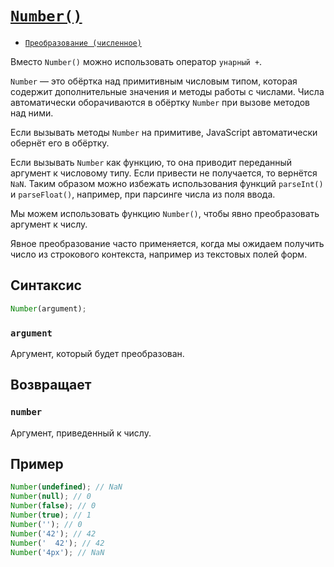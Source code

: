 # [`Number()`](../index.md)

- [`Преобразование (численное)`](<../ТЕОРИЯ/Преобразование (численное).md>)

Вместо `Number()` можно использовать оператор `унарный +`.

`Number` — это обёртка над примитивным числовым типом, которая содержит дополнительные значения и методы работы с числами. Числа автоматически оборачиваются в обёртку `Number` при вызове методов над ними.

Если вызывать методы `Number` на примитиве, JavaScript автоматически обернёт его в обёртку.

Если вызывать `Number` как функцию, то она приводит переданный аргумент к числовому типу. Если привести не получается, то вернётся `NaN`. Таким образом можно избежать использования функций `parseInt()` и `parseFloat()`, например, при парсинге числа из поля ввода.

Мы можем использовать функцию `Number()`, чтобы явно преобразовать аргумент к числу.

Явное преобразование часто применяется, когда мы ожидаем получить число из строкового контекста, например из текстовых полей форм.

## Синтаксис

```js
Number(argument);
```

### `argument`

Аргумент, который будет преобразован.

## Возвращает

### `number`

Аргумент, приведенный к числу.

## Пример

```js
Number(undefined); // NaN
Number(null); // 0
Number(false); // 0
Number(true); // 1
Number(''); // 0
Number('42'); // 42
Number('  42'); // 42
Number('4px'); // NaN
```
